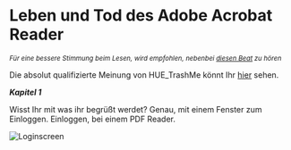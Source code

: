 # Leben und Tod des Adobe Acrobat Reader
<sub>_Für eine bessere Stimmung beim Lesen, wird empfohlen, nebenbei [diesen Beat](URL 'https://youtu.be/m4vf6v9mV-w') zu hören_</sub>

Die absolut qualifizierte Meinung von HUE_TrashMe könnt Ihr [hier](URL 'https://github.com/JustIwanII/acrobat-reader-zerstoerung/tree/main/Heu') sehen. 

**_Kapitel 1_**

Wisst Ihr mit was ihr begrüßt werdet? Genau, mit einem Fenster zum Einloggen. Einloggen, bei einem PDF Reader.  

![Loginscreen](https://github.com/JustIwanII/acrobat-reader-zerstoerung/blob/main/Archiv/Bilder/image1.png)
